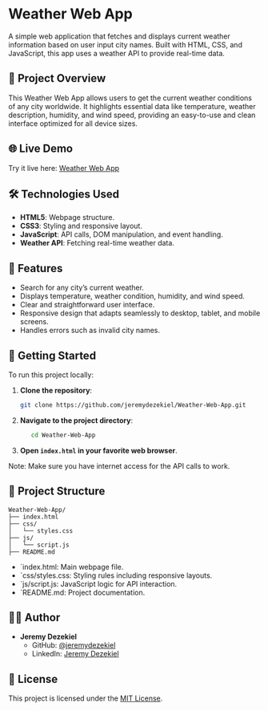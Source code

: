 # Weather Web App

A simple web application that fetches and displays current weather information based on user input city names. Built with HTML, CSS, and JavaScript, this app uses a weather API to provide real-time data.

## 📌 Project Overview

This Weather Web App allows users to get the current weather conditions of any city worldwide. It highlights essential data like temperature, weather description, humidity, and wind speed, providing an easy-to-use and clean interface optimized for all device sizes.

## 🌐 Live Demo

Try it live here: [Weather Web App](https://jeremydezekiel.github.io/Weather-Web-App/)

## 🛠️ Technologies Used

- **HTML5**: Webpage structure.
- **CSS3**: Styling and responsive layout.
- **JavaScript**: API calls, DOM manipulation, and event handling.
- **Weather API**: Fetching real-time weather data.

## 📄 Features

- Search for any city’s current weather.
- Displays temperature, weather condition, humidity, and wind speed.
- Clear and straightforward user interface.
- Responsive design that adapts seamlessly to desktop, tablet, and mobile screens.
- Handles errors such as invalid city names.

## 🚀 Getting Started

To run this project locally:

1. **Clone the repository**:

   ```bash
   git clone https://github.com/jeremydezekiel/Weather-Web-App.git
   
2. **Navigate to the project directory**:

   ```bash
      cd Weather-Web-App
   ```

3. **Open `index.html` in your favorite web browser**.

Note: Make sure you have internet access for the API calls to work.

## 📁 Project Structure

```
Weather-Web-App/
├── index.html
├── css/
│   └── styles.css
├── js/
│   └── script.js
├── README.md
```

- `index.html: Main webpage file.
- `css/styles.css: Styling rules including responsive layouts.
- `js/script.js: JavaScript logic for API interaction.
- `README.md: Project documentation.

## 🧑‍💻 Author

- **Jeremy Dezekiel**
  - GitHub: [@jeremydezekiel](https://github.com/jeremydezekiel)
  - LinkedIn: [Jeremy Dezekiel](https://www.linkedin.com/in/jeremydezekiel/)

## 📄 License

This project is licensed under the [MIT License](LICENSE).
